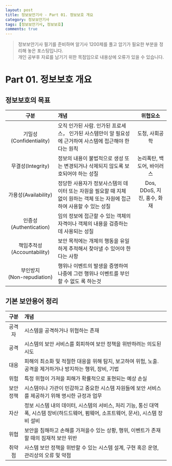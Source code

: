 ```yaml
---
layout: post
title: 정보보안기사 - Part 01. 정보보호 개요
category: 정보보안기사
tags: [정보보안기사, 정보보호]
comments: true
---
```

> 정보보안기사 필기를 준비하며 알기사 1200제를 풀고 암기가 필요한 부분을 정리해 놓은 포스팅입니다.  
개인 공부후 자료를 남기기 위한 목점임으로 내용상에 오류가 있을 수 있습니다.

# Part 01. 정보보호 개요
## 정보보호의 목표

| 구분  | 개념 | 위협요소 |
| :------------: | :----------- | :------------: |
| 기밀성(Confidentiality) | 오직 인가된 사람. 인가된 프로세스， 인가된 사스템만이 알 필요성에 근거하여 사스템에 접근해야 한다는 원칙 | 도청, 사회공학 |
| 무결성(Integrity) | 정보의 내용이 불법적으로 생성 또는 변경되거나 삭제되지 않도록 보호되어야 하는 성질 | 논리폭탄, 백도어, 바이러스 |
| 가용성(Availability) | 정당한 사용자가 정보사스템의 데이터 또는 자원을 필요할 때 지체 없이 원하는 객체 또는 자원에 접근하여 사용할 수 있는 성질 | Dos, DDoS, 지진, 홍수, 화재 |
| 인증성(Authentication) | 임의 정보에 접근할 수 있는 객체의 자격이나 객체의 내용을 검증하는데 사용되는 성질 | |
| 책임추적성(Accountability) | 보안 목적에는 개체의 행동을 유일하게 추적해서 찾아낼 수 있어야 한다는 사항 | |
| 부인방지<br/>(Non-repudiation) | 행위나 이벤트의 발생을 증명하여 나중에 그런 행위나 이벤트를 부인할 수 없도 록 하는것 | |

## 기본 보안용어 정리

| 구분 | 개념 |
|:----------:|:----------|
| 공격자 | 시스템을 공격하거나 위협하는 존재 |
| 공격 | 시스템의 보안 서비스를 회피하여 보안 정책을 위반하려는 의도된 시도 |
| 대응 | 피해의 최소화 및 적절한 대응을 위해 탐지, 보고하여 위험, 노출. 공격을 제거하거나 방지하는 행위, 장비, 기법 |
| 위험 | 특정 위협이 가져을 피해가 확률적으로 표현되는 예상 손실 |
| 보안정책 | 시스템이나 가관이 민감하고 중요한 시스템 자원들에 보안 서비스를 제공하기 위해 명시한 규정과 업무 |  
| 자산 | 정보 시스템 내의 데이터, 시스템의 서비스, 처리 기능, 통신 대역폭, 시스템 장비(하드드웨어, 펌웨어, 소프트웨어, 문서), 시스템 장비 설비 |
| 위협 | 보안을 침해하고 손해를 가져을수 있는 상황, 행위, 이벤트가 존재할 때의 짐재적 보안 위반 |
| 취약점 | 사스템 보안 정책을 위반할 수 있는 시스템 설계, 구현 혹은 운영, 관리상의 오류 및 약점 |
